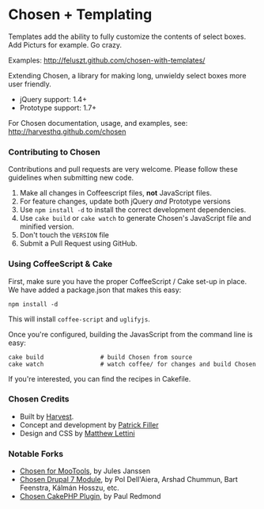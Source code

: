 # Chosen + Templating

Templates add the ability to fully customize the contents of select boxes. Add Picturs for example. Go crazy.

Examples: http://feluszt.github.com/chosen-with-templates/

Extending Chosen, a library for making long, unwieldy select boxes more user friendly.

- jQuery support: 1.4+
- Prototype support: 1.7+

For Chosen documentation, usage, and examples, see:  
http://harvesthq.github.com/chosen

### Contributing to Chosen

Contributions and pull requests are very welcome. Please follow these guidelines when submitting new code.

1. Make all changes in Coffeescript files, **not** JavaScript files.
2. For feature changes, update both jQuery *and* Prototype versions
3. Use `npm install -d` to install the correct development dependencies.
4. Use `cake build` or `cake watch` to generate Chosen's JavaScript file and minified version.
5. Don't touch the `VERSION` file
6. Submit a Pull Request using GitHub.

### Using CoffeeScript & Cake

First, make sure you have the proper CoffeeScript / Cake set-up in place. We have added a package.json that makes this easy:

```
npm install -d
```

This will install `coffee-script` and `uglifyjs`.

Once you're configured, building the JavasScript from the command line is easy:

    cake build                # build Chosen from source
    cake watch                # watch coffee/ for changes and build Chosen
    
If you're interested, you can find the recipes in Cakefile.


### Chosen Credits

- Built by [Harvest](http://www.getharvest.com/).
- Concept and development by [Patrick Filler](http://www.patrickfiller.com/)
- Design and CSS by [Matthew Lettini](http://matthewlettini.com/)

### Notable Forks

- [Chosen for MooTools](https://github.com/julesjanssen/chosen), by Jules Janssen
- [Chosen Drupal 7 Module](http://drupal.org/project/chosen), by Pol Dell'Aiera, Arshad Chummun, Bart Feenstra, Kálmán Hosszu, etc.
- [Chosen CakePHP Plugin](https://github.com/paulredmond/chosen-cakephp), by Paul Redmond
